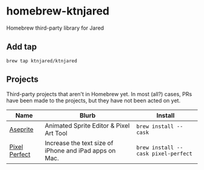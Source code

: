 # homebrew-ktnjared
Homebrew third-party library for Jared

## Add tap

```shell
brew tap ktnjared/ktnjared
```

## Projects

Third-party projects that aren't in Homebrew yet. In most (all?) cases, PRs have been made to the projects, but they have not been acted on yet.

| Name | Blurb | Install |
| ---- | ----- | ------- |
| [Aseprite][aseprite] | Animated Sprite Editor & Pixel Art Tool | `brew install --cask `|
| [Pixel Perfect][pixel-perfect] | Increase the text size of iPhone and iPad apps on Mac. | `brew install --cask pixel-perfect` |

[aseprite]:https://www.aseprite.org/
[pixel-perfect]:https://github.com/cormiertyshawn895/PixelPerfect
